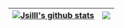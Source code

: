 | <a href="https://github.com/jsilll/github-readme-stats"><img align="center" src="https://github-readme-stats.vercel.app/api?username=jsilll&show_icons=true&include_all_commits=true&theme=buefy&hide_border=true" alt="Jsilll's github stats" /></a> | <a href="https://github.com/jsilll/github-readme-stats"><img align="center" src="https://github-readme-stats.vercel.app/api/top-langs/?username=jsilll&layout=compact&theme=buefy&hide_border=true" /></a> |
| ------------- | ------------- |
